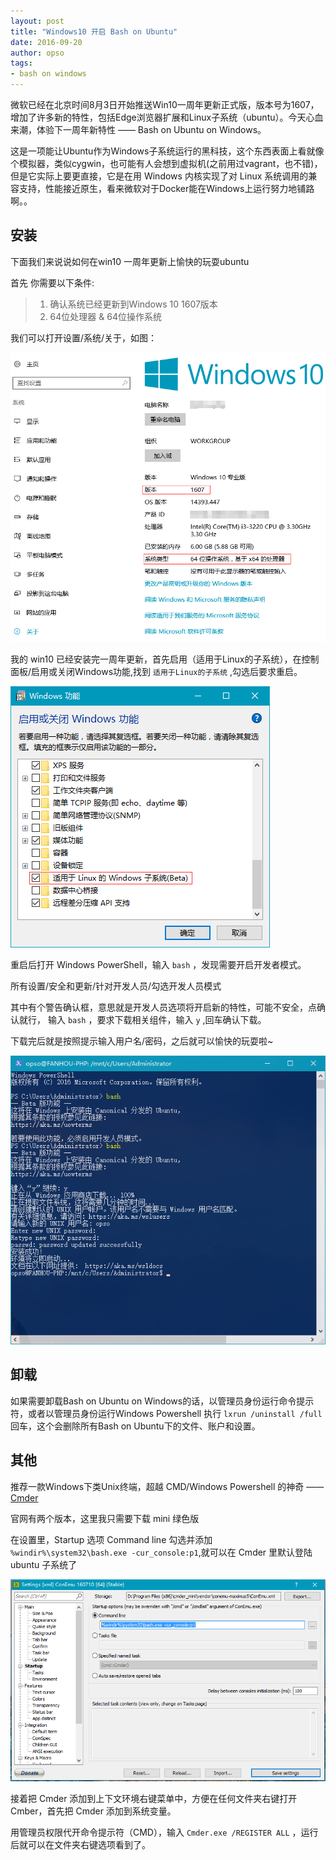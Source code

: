 ```yaml
---
layout: post
title: "Windows10 开启 Bash on Ubuntu"
date: 2016-09-20
author: opso
tags:
- bash on windows
---
```


微软已经在北京时间8月3日开始推送Win10一周年更新正式版，版本号为1607，增加了许多新的特性，包括Edge浏览器扩展和Linux子系统（ubuntu）。今天心血来潮，体验下一周年新特性 —— Bash on Ubuntu on Windows。

这是一项能让Ubuntu作为Windows子系统运行的黑科技，这个东西表面上看就像个模拟器，类似cygwin，也可能有人会想到虚拟机(之前用过vagrant，也不错)，但是它实际上要更直接，它是在用 Windows 内核实现了对 Linux 系统调用的兼容支持，性能接近原生，看来微软对于Docker能在Windows上运行努力地铺路啊。。

<!--more-->

## 安装

下面我们来说说如何在win10 一周年更新上愉快的玩耍ubuntu

首先 你需要以下条件:

> 1. 确认系统已经更新到Windows 10 1607版本
> 2. 64位处理器 & 64位操作系统

我们可以打开设置/系统/关于，如图：

![查看windows版本](/images/md_win_about.png)

我的 win10 已经安装完一周年更新，首先启用（适用于Linux的子系统），在控制面板/启用或关闭Windows功能,找到 `适用于Linux的子系统` ,勾选后要求重启。

![启用或关闭Windows功能](/images/md_open_ubuntu_function.png)

重启后打开 Windows PowerShell，输入 `bash` ，发现需要开启开发者模式。

所有设置/安全和更新/针对开发人员/勾选开发人员模式

其中有个警告确认框，意思就是开发人员选项将开启新的特性，可能不安全，点确认就行，
输入 `bash` ，要求下载相关组件，输入 `y` ,回车确认下载。

下载完后就是按照提示输入用户名/密码，之后就可以愉快的玩耍啦~

![安装](/images/md_bash_on_ubuntu.png)

## 卸载

如果需要卸载Bash on Ubuntu on Windows的话，以管理员身份运行命令提示符，或者以管理员身份运行Windows Powershell
执行 `lxrun /uninstall /full` 回车，这个会删除所有Bash on Ubuntu下的文件、账户和设置。

## 其他

推荐一款Windows下类Unix终端，超越 CMD/Windows Powershell 的神奇 —— [Cmder](http://cmder.net/)

官网有两个版本，这里我只需要下载 mini 绿色版

在设置里，Startup 选项 Command line 勾选并添加 `%windir%\system32\bash.exe -cur_console:p1`,就可以在 Cmder 里默认登陆 ubuntu 子系统了

![cmder](/images/md_cmder.png)

接着把 Cmder 添加到上下文环境右键菜单中，方便在任何文件夹右键打开 Cmber，首先把 Cmder 添加到系统变量。

用管理员权限代开命令提示符（CMD），输入 `Cmder.exe /REGISTER ALL` ，运行后就可以在文件夹右键选项看到了。
